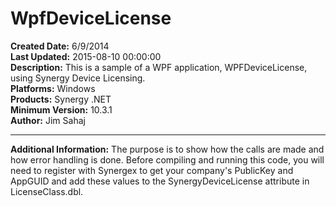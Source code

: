 # WpfDeviceLicense<br />
**Created Date:** 6/9/2014<br />
**Last Updated:** 2015-08-10 00:00:00<br />
**Description:** This is a sample of a WPF application, WPFDeviceLicense, using Synergy Device Licensing.<br />
**Platforms:** Windows<br />
**Products:** Synergy .NET<br />
**Minimum Version:** 10.3.1<br />
**Author:** Jim Sahaj
<hr>

**Additional Information:** The purpose is to show how the calls are made and how error handling is done. Before compiling and running this code, you will need to register with Synergex to get your company's PublicKey and AppGUID and add these values to the SynergyDeviceLicense attribute in LicenseClass.dbl.
